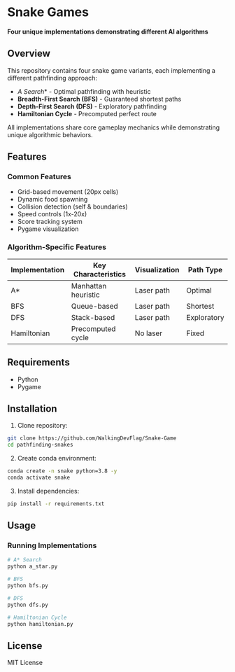 # Snake Games  
**Four unique implementations demonstrating different AI algorithms**

## Overview  
This repository contains four snake game variants, each implementing a different pathfinding approach:  
- **A* Search** - Optimal pathfinding with heuristic  
- **Breadth-First Search (BFS)** - Guaranteed shortest paths  
- **Depth-First Search (DFS)** - Exploratory pathfinding  
- **Hamiltonian Cycle** - Precomputed perfect route  

All implementations share core gameplay mechanics while demonstrating unique algorithmic behaviors.

## Features  

### Common Features  
- Grid-based movement (20px cells)  
- Dynamic food spawning  
- Collision detection (self & boundaries)  
- Speed controls (1x-20x)  
- Score tracking system  
- Pygame visualization  

### Algorithm-Specific Features  
| Implementation | Key Characteristics | Visualization | Path Type |
|----------------|---------------------|---------------|-----------|
| A*             | Manhattan heuristic | Laser path    | Optimal   |
| BFS            | Queue-based         | Laser path    | Shortest  |
| DFS            | Stack-based         | Laser path    | Exploratory |
| Hamiltonian    | Precomputed cycle   | No laser      | Fixed     |

## Requirements  
- Python
- Pygame  

## Installation  
1. Clone repository:  
```bash  
git clone https://github.com/WalkingDevFlag/Snake-Game 
cd pathfinding-snakes  
```  

2. Create conda environment:  
```bash  
conda create -n snake python=3.8 -y  
conda activate snake  
```  

3. Install dependencies:  
```bash  
pip install -r requirements.txt  
```  

## Usage  

### Running Implementations  
```bash  
# A* Search  
python a_star.py  

# BFS  
python bfs.py  

# DFS  
python dfs.py  

# Hamiltonian Cycle  
python hamiltonian.py  
```  


## License  
MIT License 
